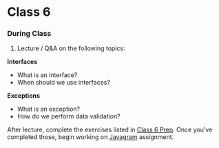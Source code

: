 # Class 6

### During Class

1. Lecture / Q&A on the following topics:

**Interfaces**
* What is an interface?
* When should we use interfaces?

**Exceptions**
* What is an exception?
* How do we perform data validation?

After lecture, complete the exercises listed in [Class 6 Prep][class6-prep]. Once you've completed those, begin working on [Javagram][javagram] assignment.

[javagram]: ../../materials/assignments/javagram
[class6-prep]: ../class6-prep
